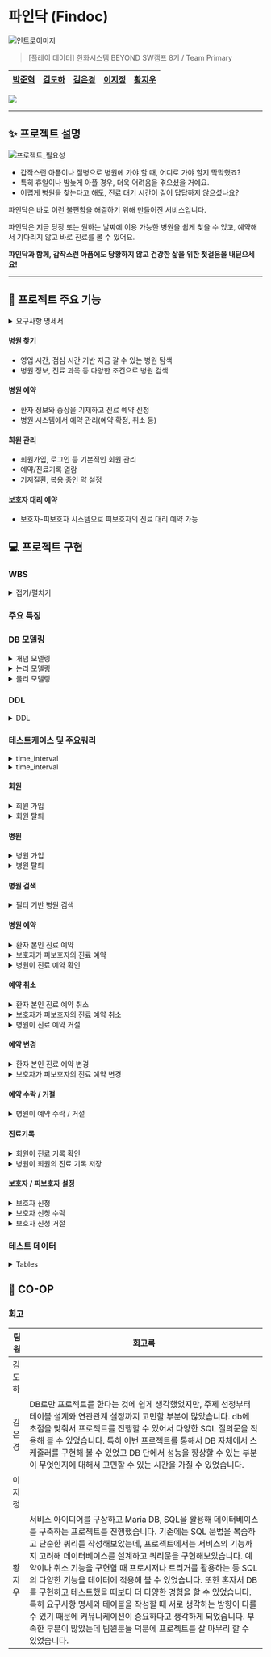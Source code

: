 # 파인닥 (Findoc)

![인트로이미지](https://github.com/beyond-sw-camp/be08-1st-primary-findoc/assets/28796063/ac7970ba-df03-4250-b755-364d25dc31ac)

> [플레이 데이터] 한화시스템 BEYOND SW캠프 8기 / Team Primary
  
|[박준혁](https://github.com/monet2155) | [김도하](https://github.com/esueng) | [김은경](https://github.com/kuk329) | [이지정](https://github.com/leejijung) | [황지우](https://github.com/jbr1tr) |
|------------------------------------------|--------------------------------------|------------------------------------------|-----------------------------------|-------------------------------------|

<!-- 기술 스택 (아이콘) -->
<img src="https://img.shields.io/badge/mariaDB-003545?style=for-the-badge&logo=mariaDB&logoColor=white">


<!-- 🎬[Demo 시연영상](https://www.youtube.com/watch?v=dhMrKTwNI8U&lc=UgzCJR3WxkvsckRyyO94AaABAg&ab_channel=%EB%94%B0%EB%9D%BC%ED%95%98%EB%A9%B4%EC%84%9C%EB%B0%B0%EC%9A%B0%EB%8A%94IT)   
📃[프로젝트 회고록](블로그주소)
-->

----------

## ✨ 프로젝트 설명

![프로젝트_필요성](https://github.com/beyond-sw-camp/be08-1st-primary-findoc/assets/28796063/099759b4-0509-4d3e-bd20-49a8f6b8cacb)

- 갑작스런 아픔이나 질병으로 병원에 가야 할 때, 어디로 가야 할지 막막했죠?
- 특히 휴일이나 밤늦게 아플 경우, 더욱 어려움을 겪으셨을 거예요.
- 어렵게 병원을 찾는다고 해도, 진료 대기 시간이 길어 답답하지 않으셨나요?

파인닥은 바로 이런 불편함을 해결하기 위해 만들어진 서비스입니다.

파인닥은 지금 당장 또는 원하는 날짜에 이용 가능한 병원을 쉽게 찾을 수 있고, 예약해서 기다리지 않고 바로 진료를 볼 수 있어요.

**파인닥과 함께, 갑작스런 아픔에도 당황하지 않고 건강한 삶을 위한 첫걸음을 내딛으세요!**

----------

## 🐧 프로젝트 주요 기능
<details>
	<summary>요구사항 명세서</summary>
	
 ![image](https://github.com/beyond-sw-camp/be08-1st-primary-findoc/assets/96649881/492654b2-0f72-496c-994e-8edd8dcbb1f5)
<br>
[요구사항 명세](https://docs.google.com/spreadsheets/d/1-901JV0erwZaMJBfVRsbWhYAnOgtMyhiOb7uzIzZk0g/edit#gid=0)
</details>


#### 병원 찾기
- 영업 시간, 점심 시간 기반 지금 갈 수 있는 병원 탐색
- 병원 정보, 진료 과목 등 다양한 조건으로 병원 검색
#### 병원 예약
- 환자 정보와 증상을 기재하고 진료 예약 신청
- 병원 시스템에서 예약 관리(예약 확정, 취소 등)
#### 회원 관리
- 회원가입, 로그인 등 기본적인 회원 관리
- 예약/진료기록 열람
- 기저질환, 복용 중인 약 설정
#### 보호자 대리 예약
- 보호자-피보호자 시스템으로 피보호자의 진료 대리 예약 가능

## 💻 프로젝트 구현
<!-- 구동 움짤 -->
### WBS
<details>
  <summary>접기/펼치기
    
  </summary>
  https://docs.google.com/spreadsheets/d/1hpVTMaa_74JfIQDtYtLpZEWX7O0yWWgvPrazUaNrMxc/edit#gid=1835326347
  
  ![wbs](https://github.com/beyond-sw-camp/be08-1st-primary-findoc/assets/96649881/6ed5b4dd-06af-4889-93bd-82d9ee2614ea)

</details>


### 주요 특징

### DB 모델링
<details>
  <summary> <span class="summary-header">개념 모델링</span></summary>

  ![erd_gn](https://github.com/beyond-sw-camp/be08-1st-primary-findoc/assets/96649881/edbb8c5c-306c-4dd6-978a-e0291d34e5a2)

</details>
<details>
  <summary> <span class="summary-header">논리 모델링</span></summary>

  ![ERD_logical_findoc](https://github.com/beyond-sw-camp/be08-1st-primary-findoc/assets/96649881/2e084a49-68a6-4191-96d7-06a3a5583527)

</details>
<details>
  <summary> <span class="summary-header">물리 모델링</span></summary>

  ![ERD_physical_findoc](https://github.com/beyond-sw-camp/be08-1st-primary-findoc/assets/96649881/d4f78a01-21e8-408e-8340-bde06e37b678)

</details>

  
### DDL
  <details>
  <summary>DDL</summary>
  <div>
	  
		# 회원 테이블
		CREATE TABLE `user` (
			`user_no`	INT AUTO_INCREMENT PRIMARY KEY,											-- 유저 식별번호
			`user_id`	VARCHAR(20)	NOT NULL UNIQUE,										-- 유저 ID
			`user_pwd`	VARCHAR(20)	NOT NULL,											-- 유저 Password
			`user_name`	VARCHAR(20)	NOT NULL,											-- 유저 이름
			`user_birthdate`	DATE NOT NULL,												-- 유저 생년월일
			`user_addr`	VARCHAR(50)	NULL,												-- 유저 주소
			`user_phone`	VARCHAR(15)	NOT NULL UNIQUE,										-- 유저 전화번호
			`user_enrolldate`	DATE	NOT NULL	DEFAULT CURDATE(),								-- 유저 회원가입일
			`user_disease`	VARCHAR(50),													-- 유저 기저질환
			`user_medicine`	VARCHAR(50),													-- 유저 복용중인 약
			`user_secession`	ENUM('activate', 'deactivate', 'suspended')	NOT NULL	DEFAULT 'activate',			-- 유저 탈퇴여부(활성화, 비활성화, 정지)
			`secession_date`	DATETIME												-- 유저 탈퇴날짜
		);
		
		
		# 보호자/피보호자 테이블
		CREATE TABLE `guardian` (
			`guard_no`	INT	NOT NULL REFERENCES user(`user_no`)								-- 보호자(유저 식별번호)
			`ward_no`	INT	NOT NULL REFERENCES user(`user_no`),								-- 피보호자(유저 식별번호)
			`guard_relationship`	VARCHAR(20)	NULL,										-- 보호자/피보호자 관계
			`guard_allowed`	ENUM('waiting', 'completed', 'rejected')	NOT NULL	DEFAULT 'waiting',			-- 보호자/피보호자 신청 상태(대기, 연결완료, 거절)
			PRIMARY KEY(guard_no, ward_no)
		);
		
		
		# 병원 테이블
		CREATE TABLE `hospital` (
			`hosp_no`	INT AUTO_INCREMENT	PRIMARY KEY,									-- 병원 유저 식별번호
			`hosp_id`	VARCHAR(20)	NOT NULL UNIQUE,									-- 병원 유저  ID
			`hosp_pwd`	VARCHAR(20)	NOT NULL,										-- 병원 유저 Password
			`hosp_name`	VARCHAR(30)	NOT NULL,										-- 병원 이름
			`hosp_phone`	VARCHAR(15)	NULL UNIQUE,										-- 병원 전화번호
			`hosp_secession` ENUM('activate', 'deactivate', 'suspended') NOT NULL	DEFAULT 'activate',				-- 병원 유저 탈퇴 여부(활성화, 비활성화, 정지)
			`secession_date` DATETIM												-- 병원 유저 탈퇴날짜
		);
		
		
		# 병원 위치정보 테이블
		CREATE TABLE `location` (
		   `loc_no` INT AUTO_INCREMENT PRIMARY KEY,							-- 병원 위치정보 식별 번호
			`loc_addr`	VARCHAR(100)	NOT NULL UNIQUE,					-- 병원 주소
			`loc_lat`	DOUBLE	NOT NULL,							-- 병원 위도
			`loc_long`	DOUBLE	NOT NULL,							-- 병원 경도
			`hosp_no`	INT	NOT NULL REFERENCES `hospital`(`hosp_no`)			-- 병원 식별 번호
		);
		
		
		
		# 병원 공지사항 테이블
		CREATE TABLE `notice` (
		   `notice_no` INT AUTO_INCREMENT PRIMARY KEY,								-- 공지사항 식별 번호
			`notice_datetime`	DATETIME	NOT NULL	DEFAULT CURTIME(),			-- 공지사항 입력 날짜
			`notice_body`	VARCHAR(300)	NOT NULL,							-- 공지사항 내용
			`hosp_no`	INT	NOT NULL REFERENCES hospital(`hosp_no`)					-- 병원 식별번호
		);
		
		
		# 병원 시설 테이블
		CREATE TABLE `facility` (
		   `facility_no` INT AUTO_INCREMENT PRIMARY KEY,					-- 시설 식별 번호
			`facility_name`	VARCHAR(50)	NOT NULL,					-- 병원 시설 이름
			`hosp_no`	INT	NOT NULL REFERENCES hospital(`hosp_no`)			-- 병원 식별 번호
		);
		
		
		# 병원 장비 테이블
		CREATE TABLE `equipment` (
		   `equipment_no` INT AUTO_INCREMENT PRIMARY KEY,				-- 테이블 pk
			`equipment_name`	VARCHAR(50)	NOT NULL,			-- 병원 장비 이름
			`hosp_no`	INT	NOT NULL REFERENCES hospital(`hosp_no`)		-- 병원 식별 번호
		);
		
		
		# 의사 진료과목 목록 테이블
		CREATE TABLE `department` (
			`dept_id`	VARCHAR(10)	PRIMARY KEY,		-- 진료과 ID
			`dept_name`	VARCHAR(30)	NOT NULL		-- 진료과 이름
		);
		
		
		# 의사 테이블
		CREATE TABLE `doctor` (
		    `doctor_no`    INT AUTO_INCREMENT PRIMARY KEY,				-- 의사 식별 번호
		    `hosp_no`    INT    NOT NULL REFERENCES `hospital`(`hosp_no`),		-- 병원 식별 번호
		    `doctor_name` VARCHAR(40) NOT NULL,						-- 의사 이름
		    `doctor_gender` ENUM('F', 'M') NULL						-- 의사 성별
		);
		
		
		# 의사의 진료과목, 진료실 테이블
		CREATE TABLE `doctor_dept` (
			`docdept_no`	INT	AUTO_INCREMENT	PRIMARY KEY,					-- 의사_진료과 식별 번호
			`doctor_no`	INT	NOT NULL REFERENCES doctor(`doctor_no`),			-- 의사 식별번호
			`dept_id`	VARCHAR(10)	NOT NULL	REFERENCES department(`dept_id`),	-- 진료과목 ID
			`docdept_room` VARCHAR(20)								-- 의사 진료실명
		);
		
		# 의사 진료시간 테이블
		CREATE TABLE `worktime` (
		   `worktime_no` INT AUTO_INCREMENT PRIMARY KEY,					-- 테이블 pk
			`worktime_start`	DATETIME	NOT NULL,				-- 의사 진료 시작 시간
			`worktime_end`	DATETIME	NOT NULL,					-- 의사 진료 종료 시간
			`doctor_no`	INT	NOT NULL REFERENCES doctor(`doctor_no`)			-- 의사 식별 번호
		);
		
		
		# 예약 테이블
		CREATE TABLE `appointment` (
			`appt_no`	INT AUTO_INCREMENT	PRIMARY KEY,								-- 예약 식별 번호
			`appt_date`	DATETIME	NOT NULL,									-- 예약 날짜시간
			`appt_status`	ENUM('waiting', 'accepted', 'rejected', 'complete')	NOT NULL	DEFAULT 'waiting',	-- 예약 상태(대기, 승인, 거절, 진료완료)
			`appt_symptom`	VARCHAR(50)	NULL,										-- 예약 증상
			`user_no`	INT	NOT NULL REFERENCES `user`(`user_no`),							-- 유저 식별 번호
			`hosp_no`	INT	NOT NULL REFERENCES hospital(`hosp_no`),						-- 병원 식별 번호
			`doctor_no`	INT	NOT NULL REFERENCES doctor(`doctor_no`),						-- 의사 식별 번호
			`guard_ID` VARCHAR(20),												-- 보호자 ID
			`ward_ID` VARCHAR(20)												-- 피보호자 ID
		);
		
		
		# 진료기록 테이블
		CREATE TABLE `medical_record` (
			`record_no`	INT	AUTO_INCREMENT PRIMARY KEY,								-- 진료기록 식별 번호
			`record_diagnosis`	VARCHAR(100)	NULL,									-- 진료 진단 내용
			`record_treatment`	VARCHAR(100)	NULL,									-- 진료 치료 내용
			`appt_no`	INT	NOT NULL UNIQUE REFERENCES `appointment`(`appt_no`)					-- 예약 식별 번호
		);
		
		
		
		# 거절 사유 테이블
		CREATE TABLE `rejection`(
		   `rejection_no` INT	AUTO_INCREMENT PRIMARY KEY,		            	-- 거절 사유 식별 번호
			`rejection_result` VARCHAR(100) NOT NULL,				-- 거절 이유
			`appt_no` INT NOT NULL REFERENCES `appointment`(`appt_no`)		-- 예약 식별 번호
		);
		
		
		# 의사 스케줄  테이블
		CREATE TABLE schedule(
			schedule_no INT AUTO_INCREMENT PRIMARY KEY,				-- 스케줄 식별 번호
		   schedule_time DATETIME NOT NULL,						-- 스케줄 시간목록
		   schedule_onactive ENUM('active', 'deactive') NOT NULL DEFAULT 'active',	-- 예약 가능여부
		   doctor_no INT NOT NULL REFERENCES doctor(doctor_no)				-- 의사 식별번호
		);
		
		
		# 병원 점심시간 테이블
		CREATE TABLE launch(
			launch_no INT AUTO_INCREMENT PRIMARY KEY,				-- 점심시간 식별 번호
		   launch_start TIME NOT NULL,							-- 점심 시작 시간
		   launch_end TIME NOT NULL,							-- 점심 정료시간
		   hosp_no INT NOT NULL REFERENCES hospital(hosp_no)				-- 병원 식별번호
		);
  </div>
  </details>


### 테스트케이스 및 주요쿼리

  <details>
    <summary> time_interval</summary>
  </details>
  <details>
    <summary> time_interval</summary>
      <p align="center">
      <img src="https://github.com/beyond-sw-camp/be08-1st-primary-findoc/assets/96649881/0910f3fc-4b46-4968-b307-1809f2039b99" alt="Description of first image" width="300"/>
      <img src="https://github.com/beyond-sw-camp/be08-1st-primary-findoc/assets/96649881/ccaed4d3-bcc1-403a-aa5b-266084773362" alt="Description of second image" width="300"/>
    </p>




```sql
-- 일주일간의 시간들 담을 테이블
CREATE OR REPLACE TABLE time_interval (
    half_hour DATETIME,
    onactive ENUM('active', 'deactive'),
    doctor_no INT,
    FOREIGN KEY (doctor_no) REFERENCES doctor(doctor_no)
);
'''
금일부터 일주일간의 시간들 생성 프로시저
(오늘 이전은 삭제 오늘로부터 일주일 중 없는 시간이 있다면 생성,
이미 테이블에 있는 시간에 대해서는 변동없음)
'''
https://github.com/beyond-sw-camp/be08-1st-primary-findoc/blob/main/README.md
DELIMITER $$

CREATE OR REPLACE PROCEDURE loopwhile()
BEGIN
    DECLARE start_datetime DATETIME;
    DECLARE end_datetime DATETIME;
    DECLARE current_datetime DATETIME;

    -- 시작과 종료 시간 설정
    SET start_datetime = DATE(NOW());  -- 오늘 자정
    SET end_datetime = DATE_ADD(start_datetime, INTERVAL 7 DAY);  -- 일주일 후

    -- 오늘 이전의 데이터 삭제
    DELETE FROM time_interval WHERE half_hour < start_datetime;

    -- 의사별 일주일 간 30분 간격 데이터 삽입
    WHILE start_datetime < end_datetime DO
        INSERT INTO time_interval (half_hour, onactive, doctor_no)
        SELECT start_datetime, 'deactive', doctor_no
        FROM doctor
        WHERE NOT EXISTS (
            SELECT 1 FROM time_interval
            WHERE half_hour = start_datetime AND doctor_no = doctor.doctor_no
        );

        -- 다음 30분 간격 설정
        SET start_datetime = DATE_ADD(start_datetime, INTERVAL 30 MINUTE);
    END WHILE;
END$$

DELIMITER ;

-- 일주일 시간 업데이트 프로시저 실행
CALL loopwhile();

-- 근무시간 테이블 생성
CREATE TABLE worktime (
    doctor_no INT,
    start_worktime DATETIME,
    end_worktime DATETIME,
    FOREIGN KEY (doctor_no) REFERENCES doctor(doctor_no)
);

DELIMITER $$

-- 근무시간표가 업데이트 될 때 해당 사이 시간 active 로 변경
CREATE TRIGGER activate_time_intervals
AFTER INSERT ON worktime
FOR EACH ROW
BEGIN
    -- time_interval 테이블의 onactive 상태를 'active'로 업데이트
    UPDATE time_interval
    SET onactive = 'active'
    WHERE doctor_no = NEW.doctor_no
      AND half_hour >= NEW.start_worktime
      AND half_hour <= NEW.end_worktime;
END$$

DELIMITER ;

-- 특정 의사의 특정 시간에 대해서 activate 하는 쿼리 ( deactive도 문제 없음 )
UPDATE time_interval
SET onactive = 'active'
WHERE doctor_no = 1
  AND half_hour = '2024-05-01 08:00:00';
  
-- worktime 테스트 케이스 삽입
INSERT INTO worktime (doctor_no, start_worktime, end_worktime) VALUES
(1, '2024-06-02 08:00:00', '2024-06-02 09:30:00');

-- time_interval 테이블 업데이트 확인
SELECT *
FROM time_interval
WHERE doctor_no=1;
```
  </details>

  #### 회원
  <details>
  <summary>회원 가입</summary>
  <div>

  ```sql
  INSERT INTO user(user_id, user_pwd, user_name, user_birthdate, user_addr, user_phone)
  VALUE('user11', 'password11', '이장선', '1996-06-03', '경기도김포시 장기동 123-43', '01099487826');

  ```
![image](https://github.com/beyond-sw-camp/be08-1st-primary-findoc/assets/80452437/dba7ccd2-5015-46b3-bc24-bcead2f37d82)
  </div>
  </details>
  <details>
  <summary>회원 탈퇴</summary>
  <div>

  ```sql
  UPDATE user
  SET user_secession = 'deactivate',
      secession_date = NOW()
  WHERE user_no = 11;
  ```
![image](https://github.com/beyond-sw-camp/be08-1st-primary-findoc/assets/80452437/92adac65-f0ae-424e-8a71-06693978dc94)

  </div>
  </details>
  
  #### 병원 
  <details>
  <summary>병원 가입</summary>
  <div>

  ```sql
  INSERT INTO hospital(hosp_id, hosp_pwd, hosp_name, hosp_phone)
  VALUES('hosp11', 'password11', '바른 병원', '01011223345');
  ```
![image](https://github.com/beyond-sw-camp/be08-1st-primary-findoc/assets/80452437/28ad5a2f-1bfd-4c89-9efd-e37f323ed6e6)

  </div>
  </details>
  <details>
  <summary>병원 탈퇴</summary>
  <div>

  ```sql
  UPDATE hospital
  SET hosp_secession = 'deactivate',
      secession_date = NOW()
  WHERE hosp_no = 11;
  ```
![image](https://github.com/beyond-sw-camp/be08-1st-primary-findoc/assets/80452437/a632201b-40dc-454e-bc01-8a59087bb7ae)

  </div>
  </details>

  #### 병원 검색 
  <details>
  <summary>필터 기반 병원 검색</summary>
  <div>
   
  * 수술실, MRI가 있는 외과 검색
  ```sql

  SELECT h.hosp_name AS "병원명",
        w.worktime_start AS "진료 시작 시간",
        w.worktime_end AS "진료 종료 시간",
        dept.dept_name AS "진료 과목"
  FROM hospital h
  JOIN facility f ON h.hosp_no = f.hosp_no
  JOIN equipment e ON h.hosp_no = e.hosp_no
  JOIN doctor doc ON h.hosp_no = doc.hosp_no
  JOIN doctor_dept dd ON doc.doctor_no = dd.doctor_no
  JOIN department dept ON dd.dept_id = dept.dept_id
  JOIN location l ON h.hosp_no = l.hosp_no
  JOIN worktime w ON doc.doctor_no = w.doctor_no
  WHERE f.facility_name = "수술실" AND e.equipment_name = "MRI" AND dept.dept_name = "외과";
  ```
![image](https://github.com/beyond-sw-camp/be08-1st-primary-findoc/assets/63641939/51b6fe1e-1914-44cd-87d3-54e74e7d59a8)
  </div>
  </details>

  #### 병원 예약 
  <details>
  <summary>환자 본인 진료 예약</summary>
  <div>
   
  * 해당 예약 시간에 선택한 담당의가 active이면 예약 가능 

  ```sql

  INSERT INTO appointment (appt_date, appt_symptom, user_no, hosp_no, doctor_no)
  SELECT '2024-06-02 08:30:00', '복통', 6, 1, 1
  WHERE EXISTS (
    SELECT 1 
    FROM time_interval 
    WHERE half_hour = '2024-06-02 08:30:00'
      AND doctor_no = 1
      AND onactive = 'active'
  ) AND EXISTS (SELECT 1 FROM doctor WHERE hosp_no=1 AND doctor_no=1);
  ```
![image](https://github.com/beyond-sw-camp/be08-1st-primary-findoc/assets/63641939/45ceab65-5430-4d9c-b5ef-bbdcfcdae6e5)
  </div>
  </details>
  <details>
  <summary>보호자가 피보호자의 진료 예약</summary>
  <div>
   
  * 해당 예약 시간에 선택한 담당의가 active이고, 보호자 관계가 성립하면 예약 가능 

  ```sql

  DELIMITER //

  CREATE PROCEDURE AddAppointmentByGuardian (
      IN in_guard_no INT,
      IN in_ward_no INT,
      IN appt_date DATETIME,
      IN appt_symptom VARCHAR(50),
      IN hosp_no INT,
      IN doctor_no INT,
      IN guard_ID VARCHAR(20),
      IN ward_ID VARCHAR(20)
  )
  BEGIN
      DECLARE guard_exist INT;
      DECLARE doctor_time INT;

      -- 보호자와 피보호자 관계 확인
      SELECT COUNT(*) INTO guard_exist
      FROM `guardian`
      WHERE `guard_no` = in_guard_no
        AND `ward_no` = in_ward_no;

      -- 의사의 활성화된 시간 확인
      SELECT COUNT(*) INTO doctor_time
      FROM time_interval 
      WHERE half_hour = appt_date
        AND doctor_no = doctor_no
        AND onactive = 'active';

      IF guard_exist > 0 AND doctor_time > 0 THEN
          -- 피보호자를 대신하여 예약 신청
          INSERT INTO `appointment` 
          (appt_date, appt_status, appt_symptom, user_no, hosp_no, doctor_no, guard_ID, ward_ID)
          VALUES
          (appt_date, 'waiting', appt_symptom, in_ward_no, hosp_no, doctor_no, guard_ID, ward_ID);
      ELSEIF doctor_time = 0 THEN
          SIGNAL SQLSTATE '45000'
          SET MESSAGE_TEXT = 'Deactive time';
      ELSEIF guard_exist = 0 THEN 
          SIGNAL SQLSTATE '45000'
          SET MESSAGE_TEXT = 'Invalid guardian or ward relationship.';
      END IF;
  END //

  DELIMITER ;

  -- CALL 예시 
  CALL AddAppointmentByGuardian(6, 1, '2024-06-02 08:30:00', '고혈압 증상', 1, 1, 'user06', 'user01');
  ```
![image](https://github.com/beyond-sw-camp/be08-1st-primary-findoc/assets/63641939/44601597-23e3-473c-ad1f-c0c7016179e0)
  </div>
  </details>
  <details>
  <summary>병원이 진료 예약 확인</summary>
  <div>
   
  * 병원 ID를 통해 예약 내역 확인 
  ```sql

  SELECT h.hosp_name AS "병원명",
	    a.appt_date AS "예약일시",
	    u.user_name AS "환자명",
	    a.appt_symptom AS "증상",
	    u.user_phone AS "환자 전화번호",
	    u.user_disease AS "기저질환",
	    a.appt_status AS "예약상태" 
  FROM hospital h
  JOIN appointment a ON h.hosp_no = a.hosp_no
  JOIN user u ON u.user_no = a.user_no
  WHERE h.hosp_id = 'hosp03';
  ```
![image](https://github.com/beyond-sw-camp/be08-1st-primary-findoc/assets/63641939/aa23006f-8840-4522-8495-1c0f56575784)
  </div>
  </details>

  #### 예약 취소 
  <details>
  <summary>환자 본인 진료 예약 취소</summary>
  <div>
   
  * 예약 번호, 회원 아이디, 비밀번호가 일치하면 예약 취소 허용
  ```sql

  DELETE FROM `appointment`
  WHERE `appt_no` = 7
    AND `appt_status` = 'waiting' OR `appt_status` = 'accepted'
    AND `user_no` = (SELECT `user_no` 
                    FROM `user` 
                    WHERE `user_name` = '박민형' 
                      AND `user_id` = 'user03' 
                      AND `user_pwd` = 'password3');
  SELECT * FROM appointment;
  ```
![image](https://github.com/beyond-sw-camp/be08-1st-primary-findoc/assets/63641939/5985d2fc-14a1-4d29-99b2-689f0a1f3f26)
![image](https://github.com/beyond-sw-camp/be08-1st-primary-findoc/assets/63641939/cc285ea9-61dc-49e8-89f1-c8861484ee86)
  </div>
  </details>
  <details>
  <summary>보호자가 피보호자의 진료 예약 취소</summary>
  <div>
  
  * 보호자 아이디, 보호자 비밀번호를 입력받고 해당 예약 내역에 대해 보호자 관계가 성립하면 예약 취소 허용
  ```sql

  DELIMITER //

  CREATE PROCEDURE CancelAppointmentByGuardian (
      IN guard_no INT,
      IN guard_id VARCHAR(50),
      IN guard_password VARCHAR(50),
      IN ward_no INT,
      IN appt_no INT
  )
  BEGIN
      DECLARE guard_exist INT;
      DECLARE appointment_exist INT;

      -- 보호자 자격 및 ID와 비밀번호 확인
      SELECT COUNT(*) INTO guard_exist
      FROM `guardian` g
      JOIN `user` u ON g.guard_no = u.user_no
      WHERE g.guard_no = guard_no
        AND u.user_id = guard_id
        AND u.user_pwd = guard_password
        AND g.ward_no = ward_no
        AND g.guard_allowed = 'completed';

      -- 예약이 존재하는지 확인
      SELECT COUNT(*) INTO appointment_exist
      FROM `appointment`
      WHERE appt_no = appt_no
        AND user_no = ward_no;
        
      IF guard_exist > 0 AND appointment_exist > 0 THEN
          -- appointment 테이블에서 해당 예약에 대한 레코드 삭제
          DELETE FROM `appointment`
          WHERE appt_no = appt_no
            AND user_no = ward_no
        AND appt_status = 'waiting';
      ELSE
          SIGNAL SQLSTATE '45000'
          SET MESSAGE_TEXT = 'Invalid guardian credentials or relationship, or appointment does not exist.';
      END IF;
  END //

  DELIMITER ;

  -- CALL 예시
  CALL CancelAppointmentByGuardian(6, 'user06', 'password6', 1, 9);
  ```
![image](https://github.com/beyond-sw-camp/be08-1st-primary-findoc/assets/63641939/6a95345e-1384-4190-8a79-73f2577c678c)
![image](https://github.com/beyond-sw-camp/be08-1st-primary-findoc/assets/63641939/d7792eaf-1712-443a-88ac-2798f19acb34)
  </div>
  </details>
<details>
  <summary>병원이 진료 예약 거절</summary>
  <div>
  
  * appointment 테이블에서 appt_status가 rejected로 변경되면 rejection 테이블에 해당 거절 내역 추가 
  ```sql

  DELIMITER $$

  CREATE TRIGGER after_appointment_update
  AFTER UPDATE ON appointment
  FOR EACH ROW
  BEGIN
      IF NEW.appt_status = 'rejected' AND OLD.appt_status = 'waiting' THEN
          INSERT INTO rejection (rejection_result, appt_no)
          VALUES ('Reservation cancelled by hospital', NEW.appt_no);
      END IF;
  END $$

  DELIMITER ;

  -- UPDATE 예시 
  UPDATE appointment 
  SET appt_status = "rejected"
  WHERE appt_status = "waiting" AND hosp_no = 1 AND appt_no = 8;
  ```
![image](https://github.com/beyond-sw-camp/be08-1st-primary-findoc/assets/63641939/aebaa8a5-71e4-41bf-986d-733d37568828)
![image](https://github.com/beyond-sw-camp/be08-1st-primary-findoc/assets/63641939/74a4f2c3-4a01-4455-a3ea-76da633b66f5)
  </div>
  </details>

  #### 예약 변경
  <details>
  <summary>환자 본인 진료 예약 변경</summary>
  <div>
   
  * 예약 번호, 회원 아이디, 비밀번호가 일치하면 예약 변경 허용
  ```sql

  -- 사용자가 자신의 예약 정보 변경 
  update appointment a
  inner join user u
  on u.user_no=a.user_no
  set a.appt_symptom = '오늘 아침까지 열이났어요'
  where  a.appt_no = 1 -- 특정 예약 식별값
          and u.user_id='user01'   -- 유저 id
          and u.user_pwd='password1' -- 유저 pwd
          and u.user_no=1     -- 유저 고유식별값
          and appt_status ='waiting'; -- 예약 상태
  ```
![image](https://github.com/beyond-sw-camp/be08-1st-primary-findoc/assets/63641939/78b09603-67f5-46b7-88ad-a32fb2b3b0d4)
![image](https://github.com/beyond-sw-camp/be08-1st-primary-findoc/assets/63641939/d930cb68-8763-4763-a3fa-0d6e1d120588)
  </div>
  </details>
  <details>
  <summary>보호자가 피보호자의 진료 예약 변경</summary>
  <div>
   
  * 보호자 아이디, 보호자 비밀번호를 입력받고 해당 예약 내역에 대해 보호자 관계가 성립하면 예약 변경 허용
  ```sql

  update appointment
  set appt_symptom = '오늘 아침까지 열이났어요'
  where appt_status ='waiting' -- 예약 상태
        and appt_no=1  -- 특정 예약 식별값
        and user_no in (select ward_no    -- 특정 보호자의 피보호자 리스트
                        from guardian g
                        join user u on g.guard_no=u.user_no
                        where u.user_id='user06'    -- 보호자 id
                              and user_pwd='password6' -- 보호자 pwd
                              and g.guard_allowed='completed') ; -- 예약 상태
  ```
![image](https://github.com/beyond-sw-camp/be08-1st-primary-findoc/assets/63641939/76814e3c-cf25-419e-98ee-22ba80e46bc6)
![image](https://github.com/beyond-sw-camp/be08-1st-primary-findoc/assets/63641939/cd5ca216-f597-41ec-baa1-99f9c97f6572)
  </div>
  </details>

  #### 예약 수락 / 거절
  <details>
  <summary>병원이 예약 수락 / 거절</summary>
  <div>
   
  * 예약 번호를 입력받아 수락/거절 여부 결정 
  ```sql

  -- 예약 상태 변경 프로시저
  DELIMITER $$
  CREATE PROCEDURE change_appointment_status (
      IN p_appt_no INT,
      IN p_status enum('rejected','accepted'),
      IN p_reason TEXT
  )
  BEGIN
      -- 예약 상태 업데이트
      UPDATE appointment
      SET appt_status = p_status
      WHERE appt_no = p_appt_no;

      -- 거절인 경우 거절 사유 추가
      IF p_status = 'rejected' THEN
          INSERT INTO rejection (rejection_result, appt_no)
          VALUES (p_reason, p_appt_no);
      END IF;
  END $$
  DELIMITER ;


  -- call 예시
  call change_appointment_status(1,'accepted',NULL);

  call change_appointment_status(1,'rejected','담당의사가 개인사정으로 오늘 휴진합니다.');
  ```
![image](https://github.com/beyond-sw-camp/be08-1st-primary-findoc/assets/63641939/03e64a62-39a7-49b0-87ce-3a9fdd2ee2d4)
![image](https://github.com/beyond-sw-camp/be08-1st-primary-findoc/assets/63641939/c5e3be0f-a02b-420a-b181-bdbc154c494d)
![image](https://github.com/beyond-sw-camp/be08-1st-primary-findoc/assets/63641939/d920de2b-538b-4323-af2e-473d66f77fcc)
  </div>
  </details>

#### 진료기록
  <details>
  <summary>회원이 진료 기록 확인</summary>
  <div>
   
  * 회원 아이디, 비밀번호를 입력받아 진료 기록 확인 
  ```sql

  select appt_date as '방문 날짜',
       u.user_name as '사용자명',
       h.hosp_name as '병원 이름',
       d.doctor_name as '의사 이름',
       ifnull(appt_symptom,'없음') as '증상',
       m.record_diagnosis as '진단 내용',
       m.record_treatment as '처방 내용'
  from user u
  left join appointment app on u.user_no=app.user_no
  join hospital h on app.hosp_no = h.hosp_no
  join doctor d on app.doctor_no=d.doctor_no
  join medical_record m on app.appt_no = m.appt_no
  where appt_status= 'complete' and u.user_id = 'user08' and u.user_pwd='password8';
  ```
![image](https://github.com/beyond-sw-camp/be08-1st-primary-findoc/assets/63641939/ec52be40-6351-4a59-8f24-f3cacf108119)
  </div>
  </details>
  <details>
  <summary>병원이 회원의 진료 기록 저장</summary>
  <div>
   
  * 병원이 진료가 완료된 진료 정보 저장
  ```sql
  INSERT INTO medical_record(record_diagnosis, record_treatment, appt_no, hosp_no, user_no, docdept_no)
  VALUES('위염', '약 처방', 8, 1, 6, 1);
  ```
![image](https://github.com/beyond-sw-camp/be08-1st-primary-findoc/assets/63641939/faf3383c-417a-4760-934c-06589b0e8c42)
  </div>
  </details>

#### 보호자 / 피보호자 설정 
  <details>
  <summary>보호자 신청</summary>
  <div>
   
  * 보호자 회원 번호, 피보호자 회원 번호, 관계를 입력 받아 보호자 신청 
  ```sql

  INSERT INTO guardian(guard_no, ward_no, guard_relationship)
  VALUES(1, 2, '부모');
  ```
![image](https://github.com/beyond-sw-camp/be08-1st-primary-findoc/assets/80452437/1468c121-3f4e-47db-851b-0e7c666a8294)

  </div>
  </details>
  <details>
  <summary>보호자 신청 수락</summary>
  <div>
   
  * 보호자 허가 상태를 completed로 변경  
  ```sql

  UPDATE guardian
  SET guard_allowed = 'completed'
  WHERE guard_no = 1 AND ward_no = 2;
  ```
![image](https://github.com/beyond-sw-camp/be08-1st-primary-findoc/assets/80452437/c30a22c8-e574-4ab7-89a3-5152439a1623)

  </div>
  </details>
  <details>
  <summary>보호자 신청 거절</summary>
  <div>
   
  * 보호자 허가 상태를 rejected로 변경 
  ```sql

  UPDATE guardian
  SET guard_allowed = 'rejected'
  WHERE guard_no = 1 AND ward_no = 2;
  ```
![image](https://github.com/beyond-sw-camp/be08-1st-primary-findoc/assets/80452437/a180ac2c-4544-4511-be43-4c53be77f655)

  </div>
  </details>
  

### 테스트 데이터
<details>
  <summary>Tables</summary>

<details>
  <summary> User Table </summary>
  
  | user_id     | user_pwd     | user_name     | user_birthdate | user_addr         | user_phone   | user_disease   | user_medicine  |
|-------------|--------------|---------------|----------------|-------------------|--------------|----------------|----------------|
| john_doe    | password123  | John Doe      | 1985-02-15     | 1234 Broadway St  | 01012345678  | Asthma         | Ventolin       |
| jane_smith  | password123  | Jane Smith    | 1990-08-25     | 2345 Maple Ave    | 01098765432  | Diabetes       | Metformin      |
| susan_lee   | password789  | Susan Lee     | 1975-05-22     | 7890 Elm St       | 0105556677   | Hypertension   | Lisinopril     |
| mike_brown  | mike1234     | Mike Brown    | 1988-11-16     | 4567 Pine St      | 0108765432   | None           | NULL           |
| lisa_ray    | lisa9876     | Lisa Ray      | 1992-03-30     | 321 Oak St        | 0102345678   | Allergies      | Cetirizine     |
| alex_gray   | alexpass     | Alex Gray     | 1983-09-12     | 1579 River Rd     | 0105647382   | None           | NULL           |
| emma_white  | emma1234     | Emma White    | 1995-07-20     | 2020 Sunset Blvd  | 0104321567   | Eczema         | Hydrocortisone |
| noah_wilson | noahpass     | Noah Wilson   | 1980-01-05     | 450 Mountain View | 0109876543   | Anxiety        | Zoloft         |
| olivia_harris | oliviah123 | Olivia Harris | 1992-11-10     | 789 East Dr       | 0106667778   | Asthma         | Ventolin       |
| james_lopez | jamesl456    | James Lopez   | 1979-08-23     | 321 West St       | 0102223334   | Diabetes       | Insulin        |

</details>
<details>
  <summary> Guardian Table</summary>
  
  | guard_no | ward_no | guard_relationship | guard_allowed |
|----------|---------|--------------------|---------------|
| 1        | 2       | Parent             | completed     |
| 2        | 3       | Sibling            | completed     |
| 1        | 4       | Child              | waiting       |
| 4        | 5       | Parent             | completed     |
| 6        | 7       | Spouse             | completed     |
| 8        | 9       | Child              | waiting       |

</details>
<details>
  <summary>Hospital Table</summary>
  
  | hosp_id    | hosp_pwd    | hosp_name                 | hosp_phone |
|------------|-------------|---------------------------|------------|
| bestcare   | hosp1234    | Best Care Medical Center  | 021234567  |
| cityhealth | citypass    | City Health Clinic        | 023456789  |
| medicore   | secure1234  | MediCore Facility         | 024567890  |
| greenmed   | green2023   | Green Medical Services    | 027891011  |
| bluestar   | blue1234    | Blue Star Hospital        | 028765432  |
</details>

<details>
  <summary> Location Table </summary>

  | loc_addr            | loc_lat | loc_long  | hosp_no |
|---------------------|---------|-----------|---------|
| 6789 Hospital Rd    | 37.7749 | -122.4194 | 1       |
| 123 Health Blvd     | 40.7128 | -74.0060  | 2       |
| 456 Clinic Rd       | 34.0522 | -118.2437 | 3       |
| 500 Clinic Center Dr| 39.9042 | -75.1698  | 4       |
| 1200 Health Park    | 33.6844 | -117.8265 | 5       |

</details>

<details>
  <summary> Notice Table</summary>

  | notice_datetime | notice_body                        | hosp_no |
|-----------------|------------------------------------|---------|
| NOW()           | Please wear a mask.                | 1       |
| NOW()           | Flu shots available.               | 2       |
| NOW()           | New COVID-19 guidelines updated.   | 3       |
| NOW()           | Annual health checkup discount event.| 4    |
| NOW()           | COVID-19 vaccination available.    | 5       |

</details>

<details>
  <summary>Facility Table</summary>

  | facility_name       | hosp_no |
|---------------------|---------|
| Emergency Room      | 1       |
| Intensive Care Unit | 2       |
| Pediatrics Wing     | 3       |
| Maternity Ward      | 4       |
| Oncology Center     | 5       |

  
</details>

<details>
  <summary>Equipment Table</summary>
  
  | equipment_name | hosp_no |
|----------------|---------|
| MRI Scanner    | 1       |
| Ultrasound     | 2       |
| X-Ray Machine  | 3       |
| CT Scanner     | 4       |
| ECG Machine    | 5       |

</details>
<details>
  <summary>Department Table</summary>

  | dept_id | dept_name   |
|---------|-------------|
| cardio  | Cardiology  |
| gynae   | Gynecology  |
| ortho   | Orthopedics |

</details>
<details>
  <summary>Doctor Table</summary>

  | hosp_no | doctor_name       | doctor_gender |
|---------|-------------------|---------------|
| 1       | Dr. Alice Johnson | F             |
| 2       | Dr. Emily White   | F             |
| 3       | Dr. Robert Green  | M             |
| 4       | Dr. Charlotte Johnson | F         |
| 5       | Dr. Henry Martinez| M             |

</details>
<details>
  <summary>Doctor Departmentw Table</summary>

  | doctor_no | dept_id | docdept_room |
|-----------|---------|--------------|
| 1         | cardio  | 101A         |
| 2         | gynae   | 202B         |
| 3         | ortho   | 303C         |
| 4         | gynae   | 403D         |
| 5         | ortho   | 505E         |

</details>
<details>
  <summary>Worktime Table</summary>  

  | worktime_start       | worktime_end         | doctor_no |
|----------------------|----------------------|-----------|
| 2023-01-01 08:00:00  | 2023-01-01 16:00:00  | 1         |
| 2023-01-02 09:00:00  | 2023-01-02 17:00:00  | 2         |
| 2023-01-03 10:00:00  | 2023-01-03 18:00:00  | 3         |
| 2023-01-04 08:00:00  | 2023-01-04 14:00:00  | 4         |
| 2023-01-05 12:00:00  | 2023-01-05 18:00:00  | 5         |

</details>
<details>
  <summary>Appointment Table</summary>

  | appt_date            | appt_symptom      | user_no | hosp_no | doctor_no |
|----------------------|-------------------|---------|---------|-----------|
| 2023-12-15 10:00:00  | Cough and fever   | 1       | 1       | 1         |
| 2023-12-20 11:00:00  | Headache          | 2       | 2       | 2         |
| 2023-12-21 12:00:00  | Broken leg        | 3       | 3       | 3         |
| 2023-12-22 14:00:00  | Regular checkup   | 4       | 4       | 4         |
| 2023-12-23 15:00:00  | Chemotherapy session | 5   | 5       | 5         |

</details>
<details>
  <summary>Medical Record Table</summary>

  | record_diagnosis | record_treatment    | appt_no |
|------------------|---------------------|---------|
| Flu              | Rest and medication | 1       |
| Migraine         | Prescribed pain relief | 2     |
| Leg fracture     | Surgery required    | 3       |
| General checkup  | All clear           | 4       |
| Cancer treatment | Chemotherapy        | 5       |

</details>
<details>
  <summary>Rejection Table</summary>

  | rejection_result                  | appt_no |
|-----------------------------------|---------|
| Doctor unavailable on requested date | 1     |
| Unavailable for requested time    | 2       |
| Doctor on leave                   | 3       |

</details>
</details>

## 👫 CO-OP


### 회고
|팀원|회고록|
|-----|-----|
|김도하|    |
|김은경|DB로만 프로젝트를 한다는 것에 쉽게 생각했었지만, 주제 선정부터 테이블 설계와 연관관계 설정까지 고민할 부분이 많았습니다. db에 초점을 맞춰서 프로젝트를 진행할 수 있어서 다양한 SQL 질의문을 적용해 볼 수 있었습니다. 특히 이번 프로젝트를 통해서 DB 자체에서 스케줄러를 구현해 볼 수 있었고 DB 단에서 성능을 향상할 수 있는 부분이 무엇인지에 대해서 고민할 수 있는 시간을 가질 수 있었습니다.|
|이지정|    |
|황지우|서비스 아이디어를 구상하고 Maria DB, SQL을 활용해 데이터베이스를 구축하는 프로젝트를 진행했습니다. 기존에는 SQL 문법을 복습하고 단순한 쿼리를 작성해보았는데, 프로젝트에서는 서비스의 기능까지 고려해 데이터베이스를 설계하고 쿼리문을 구현해보았습니다. 예약이나 취소 기능을 구현할 때 프로시저나 트리거를 활용하는 등 SQL의 다양한 기능을 데이터에 적용해 볼 수 있었습니다. 또한 혼자서 DB를 구현하고 테스트했을 때보다 더 다양한 경험을 할 수 있었습니다. 특히 요구사항 명세와 테이블을 작성할 때 서로 생각하는 방향이 다를 수 있기 때문에 커뮤니케이션이 중요하다고 생각하게 되었습니다. 부족한 부분이 많았는데 팀원분들 덕분에 프로젝트를 잘 마무리 할 수 있었습니다.|
